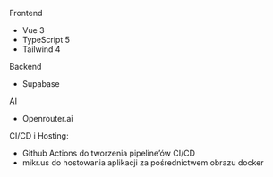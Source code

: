 Frontend

- Vue 3
- TypeScript 5
- Tailwind 4

Backend

- Supabase

AI

- Openrouter.ai

CI/CD i Hosting:

- Github Actions do tworzenia pipeline’ów CI/CD
- mikr.us do hostowania aplikacji za pośrednictwem obrazu docker
